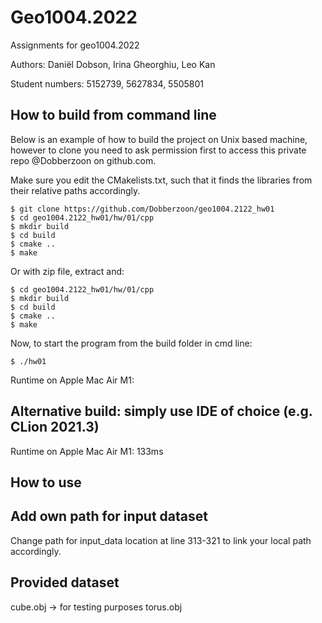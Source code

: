 # Geo1004.2022

Assignments for geo1004.2022

Authors: 		    Daniël Dobson, Irina Gheorghiu, Leo Kan

Student numbers: 	5152739, 5627834, 5505801

## How to build from command line

Below is an example of how to build the project on Unix based machine, however to clone you need to ask permission first to access this private repo @Dobberzoon on github.com.

Make sure you edit the CMakelists.txt, such that it finds the libraries from their relative paths accordingly.

```
$ git clone https://github.com/Dobberzoon/geo1004.2122_hw01
$ cd geo1004.2122_hw01/hw/01/cpp
$ mkdir build
$ cd build
$ cmake ..
$ make
```

Or with zip file, extract and:

```
$ cd geo1004.2122_hw01/hw/01/cpp
$ mkdir build
$ cd build
$ cmake ..
$ make
```

Now, to start the program from the build folder in cmd line:

```
$ ./hw01
```

Runtime on Apple Mac Air M1:  

## Alternative build: simply use IDE of choice (e.g. CLion 2021.3)

Runtime on Apple Mac Air M1: 133ms

## How to use


## Add own path for input dataset
Change path for input_data location at line 313-321 to link your local path accordingly.

## Provided dataset

cube.obj -> for testing purposes
torus.obj 
